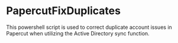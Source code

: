 # PapercutFixDuplicates
This powershell script is used to correct duplicate account issues in Papercut when utilizing the Active Directory sync function.
